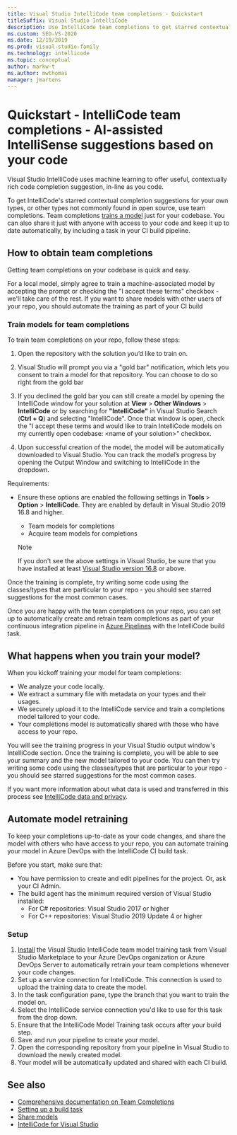 ```yaml
---
title: Visual Studio IntelliCode team completions - Quickstart
titleSuffix: Visual Studio IntelliCode
description: Use IntelliCode team completions to get starred contextual completion suggestions for your own types, or for other types not commonly found in open source.
ms.custom: SEO-VS-2020
ms.date: 12/19/2019
ms.prod: visual-studio-family
ms.technology: intellicode
ms.topic: conceptual
author: markw-t
ms.author: mwthomas
manager: jmartens
---
```

# Quickstart - IntelliCode team completions - AI-assisted IntelliSense suggestions based on your code

Visual Studio IntelliCode uses machine learning to offer useful, contextually rich code completion suggestion, in-line as you code.

To get IntelliCode's starred contextual completion suggestions for your own types, or other types not commonly found in open source, use team completions. Team completions [trains a model](quickstart-team-completions.md#what-happens-when-you-train-your-model) just for your codebase. You can also share it just with anyone with access to your code and keep it up to date automatically, by including a task in your CI build pipeline.

## How to obtain team completions

Getting team completions on your codebase is quick and easy. 

For a local model, simply agree to train a machine-associated model by accepting the prompt or checking the "I accept these terms" checkbox - we'll take care of the rest. 
If you want to share models with other users of your repo, you should automate the training as part of your CI build

### Train models for team completions

To train team completions on your repo, follow these steps:

1.  Open the repository with the solution you’d like to train on.
1.  Visual Studio will prompt you via a "gold bar" notification, which lets you consent to train a model for that repository. You can choose to do so right from the gold bar
1.	 If you declined the gold bar you can still create a model by opening the IntelliCode window for your solution at **View** > **Other Windows** > **IntelliCode** or by searching for **"IntelliCode"** in Visual Studio Search (**Ctrl + Q**) and selecting "IntelliCode". Once that window is open, check the "I accept these terms and would like to train IntelliCode models on my currently open codebase: \<name of your solution\>" checkbox.

1.	Upon successful creation of the model, the model will be automatically downloaded to Visual Studio. You can track the model’s progress by opening the Output Window and switching to IntelliCode in the dropdown. 

Requirements:
- Ensure these options are enabled the following settings in **Tools** > **Option** > **IntelliCode**. They are enabled by default in Visual Studio 2019 16.8 and higher.
   - Team models for completions
   - Acquire team models for completions
 
   > [!NOTE]
   > If you don't see the above settings in Visual Studio, be sure that you have installed at least [Visual Studio version 16.8](/visualstudio/releases/2019/release-notes) or above.

Once the training is complete, try writing some code using the classes/types that are particular to your repo - you should see starred suggestions for the most common cases.

Once you are happy with the team completions on your repo, you can set up to automatically create and retrain team completions as part of your continuous integration pipeline in [Azure Pipelines](https://azure.microsoft.com/services/devops/pipelines/) with the IntelliCode build task.

## What happens when you train your model?

When you kickoff training your model for team completions:
* We analyze your code locally.
* We extract a summary file with metadata on your types and their usages.
* We securely upload it to the IntelliCode service and train a completions model tailored to your code.
* Your completions model is automatically shared with those who have access to your repo. 

You will see the training progress in your Visual Studio output window's IntelliCode section. Once the training is complete, you will be able to see your summary and the new model tailored to your code. You can then try writing some code using the classes/types that are particular to your repo - you should see starred suggestions for the most common cases.  

If you want more information about what data is used and transferred in this process see [IntelliCode data and  privacy](/visualstudio/intellicode/custom-models#data-and-privacy).

## Automate model retraining
To keep your completions up-to-date as your code changes, and share the model with others who have access to your repo, you can automate training your model in Azure DevOps with the IntelliCode CI build task.

Before you start, make sure that: 
* You have permission to create and edit pipelines for the project. Or, ask your CI Admin.
* The build agent has the minimum required version of Visual Studio installed:
  *  For C# repositories: Visual Studio 2017 or higher
  * For C++ repositories: Visual Studio 2019 Update 4 or higher

### Setup
1. [Install](https://marketplace.visualstudio.com/items?itemName=VisualStudioExptTeam.VSIntelliCodeTeamModelTraining) the Visual Studio IntelliCode team model training task from Visual Studio Marketplace to your Azure DevOps organization or Azure DevOps Server to automatically retrain your team completions whenever your code changes.
1. Set up a service connection for IntelliCode. This connection is used to upload the training data to create the model.
1. In the task configuration pane, type the branch that you want to train the model on. 
1. Select the IntelliCode service connection you'd like to use for this task from the drop down.
1. Ensure that the IntelliCode Model Training task occurs after your build step.
1. Save and run your pipeline to create your model.
1. Open the corresponding repository from your pipeline in Visual Studio to download the newly created model. 
1. Your model will be automatically updated and shared with each CI build.


## See also
- [Comprehensive documentation on Team Completions](custom-models.md)
- [Setting up a build task](https://marketplace.visualstudio.com/items?itemName=VisualStudioExptTeam.VSIntelliCodeTeamModelTraining)
- [Share models](share-models.md)
- [IntelliCode for Visual Studio](intellicode-visual-studio.md)
